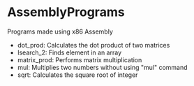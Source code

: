 # AssemblyPrograms
Programs made using x86 Assembly

* dot_prod: Calculates the dot product of two matrices
* lsearch_2: Finds element in an array
* matrix_prod: Performs matrix multiplication
* mul: Multiplies two numbers without using "mul" command
* sqrt: Calculates the square root of integer
